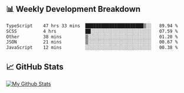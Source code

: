 ## 📊 Weekly Development Breakdown
<!--START_SECTION:waka-->

```txt
TypeScript    47 hrs 33 mins  ██████████████████████▒░░   89.94 %
SCSS          4 hrs           ██░░░░░░░░░░░░░░░░░░░░░░░   07.59 %
Other         38 mins         ▒░░░░░░░░░░░░░░░░░░░░░░░░   01.20 %
JSON          21 mins         ▒░░░░░░░░░░░░░░░░░░░░░░░░   00.67 %
JavaScript    12 mins         ░░░░░░░░░░░░░░░░░░░░░░░░░   00.38 %
```

<!--END_SECTION:waka-->

## 📈 GitHub Stats
[![My Github Stats](https://github-readme-stats.vercel.app/api?username=triagung128&show_icons=true&hide=contribs,issues&count_private=true&theme=tokyonight)](https://github.com/triagung128)

<!-- [![Top Langs](https://github-readme-stats.vercel.app/api/top-langs/?username=triagung128&layout=compact)](https://github.com/triagung128) -->
